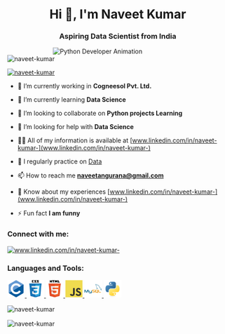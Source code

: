 <h1 align="center">Hi 👋, I'm Naveet Kumar</h1>
<h3 align="center">Aspiring Data Scientist from India</h3>
<img align="right" alt="Python Developer Animation" width="400" src="https://cdn.dribbble.com/users/926537/screenshots/4502924/media/79e26abb3fb85b42f2722cf22da095dc.gif">

<p align="left"> <img src="https://komarev.com/ghpvc/?username=naveet-kumar&label=Profile%20views&color=0e75b6&style=flat" alt="naveet-kumar" /> </p>

<p align="left"> <a href="https://github.com/ryo-ma/github-profile-trophy"><img src="https://github-profile-trophy.vercel.app/?username=naveet-kumar" alt="naveet-kumar" /></a> </p>

- 🔭 I’m currently working in **Cogneesol Pvt. Ltd.**

- 🌱 I’m currently learning **Data Science**

- 👯 I’m looking to collaborate on **Python projects Learning**

- 🤝 I’m looking for help with **Data Science**

- 👨‍💻 All of my information is available at [www.linkedin.com/in/naveet-kumar-](www.linkedin.com/in/naveet-kumar-)

- 📝 I regularly practice on [Data](Data)

- 📫 How to reach me **naveetangurana@gmail.com**

- 📄 Know about my experiences [www.linkedin.com/in/naveet-kumar-](www.linkedin.com/in/naveet-kumar-)

- ⚡ Fun fact **I am funny**

<h3 align="left">Connect with me:</h3>
<p align="left">
<a href="https://linkedin.com/in/www.linkedin.com/in/naveet-kumar-" target="blank"><img align="center" src="https://raw.githubusercontent.com/rahuldkjain/github-profile-readme-generator/master/src/images/icons/Social/linked-in-alt.svg" alt="www.linkedin.com/in/naveet-kumar-" height="30" width="40" /></a>
</p>

<h3 align="left">Languages and Tools:</h3>
<p align="left"> <a href="https://www.cprogramming.com/" target="_blank" rel="noreferrer"> <img src="https://raw.githubusercontent.com/devicons/devicon/master/icons/c/c-original.svg" alt="c" width="40" height="40"/> </a> <a href="https://www.w3schools.com/css/" target="_blank" rel="noreferrer"> <img src="https://raw.githubusercontent.com/devicons/devicon/master/icons/css3/css3-original-wordmark.svg" alt="css3" width="40" height="40"/> </a> <a href="https://www.w3.org/html/" target="_blank" rel="noreferrer"> <img src="https://raw.githubusercontent.com/devicons/devicon/master/icons/html5/html5-original-wordmark.svg" alt="html5" width="40" height="40"/> </a> <a href="https://developer.mozilla.org/en-US/docs/Web/JavaScript" target="_blank" rel="noreferrer"> <img src="https://raw.githubusercontent.com/devicons/devicon/master/icons/javascript/javascript-original.svg" alt="javascript" width="40" height="40"/> </a> <a href="https://www.mysql.com/" target="_blank" rel="noreferrer"> <img src="https://raw.githubusercontent.com/devicons/devicon/master/icons/mysql/mysql-original-wordmark.svg" alt="mysql" width="40" height="40"/> </a> <a href="https://www.python.org" target="_blank" rel="noreferrer"> <img src="https://raw.githubusercontent.com/devicons/devicon/master/icons/python/python-original.svg" alt="python" width="40" height="40"/> </a> </p>

<p><img align="center" src="https://github-readme-stats.vercel.app/api/top-langs?username=naveet-kumar&show_icons=true&locale=en&layout=compact" alt="naveet-kumar" /></p>

<p><img align="center" src="https://github-readme-streak-stats.herokuapp.com/?user=naveet-kumar&" alt="naveet-kumar" /></p>
